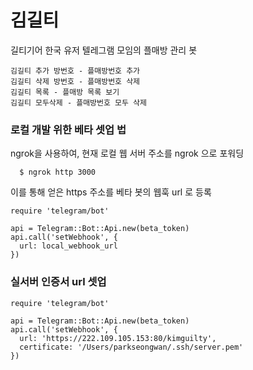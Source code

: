 # 김길티

길티기어 한국 유저 텔레그램 모임의 플매방 관리 봇

```
김길티 추가 방번호 - 플매방번호 추가
김길티 삭제 방번호 - 플매방번호 삭제
김길티 목록 - 플매방 목록 보기
김길티 모두삭제 - 플매방번호 모두 삭제
```

### 로컬 개발 위한 베타 셋업 법

ngrok을 사용하여, 현재 로컬 웹 서버 주소를 ngrok 으로 포워딩

```
  $ ngrok http 3000
```

이를 통해 얻은 https 주소를 베타 봇의 웹훅 url 로 등록

```
require 'telegram/bot'

api = Telegram::Bot::Api.new(beta_token)
api.call('setWebhook', {
  url: local_webhook_url
})
```

### 실서버 인증서 url 셋업
```
require 'telegram/bot'

api = Telegram::Bot::Api.new(beta_token)
api.call('setWebhook', {
  url: 'https://222.109.105.153:80/kimguilty',
  certificate: '/Users/parkseongwan/.ssh/server.pem'
})
```
